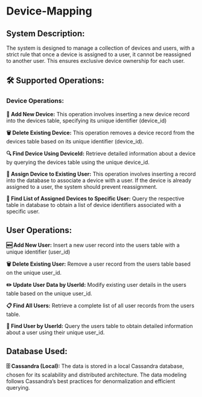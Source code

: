 # **Device-Mapping**

## **System Description:**

The system is designed to manage a collection of devices and users, with a strict rule that once a device is assigned to a user, it cannot be reassigned to another user. This ensures exclusive device ownership for each user.

## **🛠️ Supported Operations:**

### **Device Operations:**

**🔧 Add New Device:** This operation involves inserting a new device record into the devices table, specifying its unique identifier (device_id)

**🗑️ Delete Existing Device:** This operation removes a device record from the devices table based on its unique identifier (device_id).

**🔍 Find Device Using DeviceId:** Retrieve detailed information about a device by querying the devices table using the unique device_id.

**🔗 Assign Device to Existing User:** This operation involves inserting a record into the database to associate a device with a user. If the device is already assigned to a user, the system should prevent reassignment.

**📜 Find List of Assigned Devices to Specific User:** Query the respective table in database to obtain a list of device identifiers associated with a specific user.

## **User Operations:**

**🆕 Add New User:** Insert a new user record into the users table with a unique identifier (user_id)

**🗑️ Delete Existing User:** Remove a user record from the users table based on the unique user_id.

**✏️ Update User Data by UserId:** Modify existing user details in the users table based on the unique user_id.

**📋 Find All Users:** Retrieve a complete list of all user records from the users table.

**🔎 Find User by UserId:** Query the users table to obtain detailed information about a user using their unique user_id.

## **Database Used:**

**🗄️ Cassandra (Local):** The data is stored in a local Cassandra database, chosen for its scalability and distributed architecture. The data modeling follows Cassandra’s best practices for denormalization and efficient querying.
